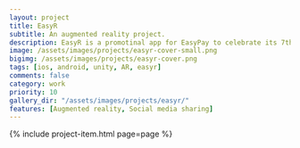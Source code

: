 ```yaml
---
layout: project
title: EasyR
subtitle: An augmented reality project.
description: EasyR is a promotinal app for EasyPay to celebrate its 7th birthday. You get to blow the baloons representing each partner at the time, light up the candles, and finally hear the birthday song while confettis are firing.
image: /assets/images/projects/easyr-cover-small.png
bigimg: /assets/images/projects/easyr-cover.png
tags: [ios, android, unity, AR, easyr]
comments: false
category: work
priority: 10
gallery_dir: "/assets/images/projects/easyr/"
features: [Augmented reality, Social media sharing]
---
```


{% include project-item.html page=page %}